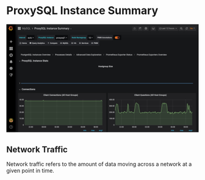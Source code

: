 # ProxySQL Instance Summary

![!image](../../_images/PMM_ProxySQL_Instance_Summary.jpg)

## Network Traffic

Network traffic refers to the amount of data moving across a network at a given point in time.
